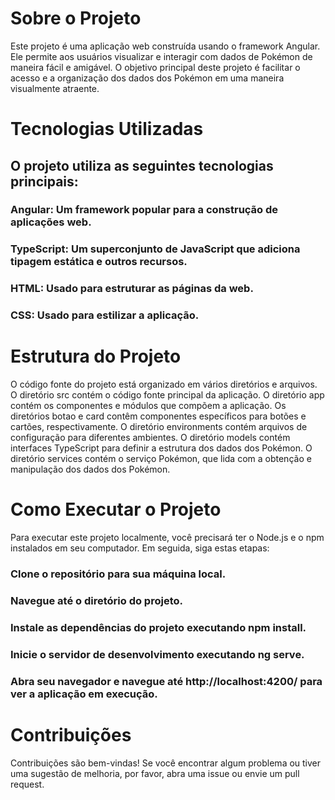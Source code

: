 # Sobre o Projeto
Este projeto é uma aplicação web construída usando o framework Angular. Ele permite aos usuários visualizar e interagir com dados de Pokémon de maneira fácil e amigável. O objetivo principal deste projeto é facilitar o acesso e a organização dos dados dos Pokémon em uma maneira visualmente atraente.

# Tecnologias Utilizadas
## O projeto utiliza as seguintes tecnologias principais:

### Angular: Um framework popular para a construção de aplicações web.
### TypeScript: Um superconjunto de JavaScript que adiciona tipagem estática e outros recursos.
### HTML: Usado para estruturar as páginas da web.
### CSS: Usado para estilizar a aplicação.
# Estrutura do Projeto
O código fonte do projeto está organizado em vários diretórios e arquivos. O diretório src contém o código fonte principal da aplicação. O diretório app contém os componentes e módulos que compõem a aplicação. Os diretórios botao e card contêm componentes específicos para botões e cartões, respectivamente. O diretório environments contém arquivos de configuração para diferentes ambientes. O diretório models contém interfaces TypeScript para definir a estrutura dos dados dos Pokémon. O diretório services contém o serviço Pokémon, que lida com a obtenção e manipulação dos dados dos Pokémon.

# Como Executar o Projeto
Para executar este projeto localmente, você precisará ter o Node.js e o npm instalados em seu computador. Em seguida, siga estas etapas:

### Clone o repositório para sua máquina local.
### Navegue até o diretório do projeto.
### Instale as dependências do projeto executando npm install.
### Inicie o servidor de desenvolvimento executando ng serve.
### Abra seu navegador e navegue até http://localhost:4200/ para ver a aplicação em execução.
# Contribuições
Contribuições são bem-vindas! Se você encontrar algum problema ou tiver uma sugestão de melhoria, por favor, abra uma issue ou envie um pull request.
